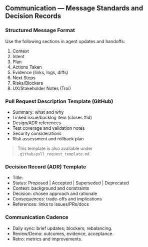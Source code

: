 ## Communication — Message Standards and Decision Records

### Structured Message Format
Use the following sections in agent updates and handoffs:
1. Context
2. Intent
3. Plan
4. Actions Taken
5. Evidence (links, logs, diffs)
6. Next Steps
7. Risks/Blockers
8. UX/Stakeholder Notes (Troi)

### Pull Request Description Template (GitHub)
- Summary: what and why
- Linked issue/backlog item (closes #id)
- Design/ADR references
- Test coverage and validation notes
- Security considerations
- Risk assessment and rollback plan
> This template is also available under `.github/pull_request_template.md`.

### Decision Record (ADR) Template
- Title: <short decision>
- Status: Proposed | Accepted | Superseded | Deprecated
- Context: background and constraints
- Decision: chosen approach and rationale
- Consequences: trade-offs and implications
- References: links to issues/PRs/docs

### Communication Cadence
- Daily sync: brief updates; blockers; rebalancing.
- Review/Demo: outcomes, evidence, acceptance.
- Retro: metrics and improvements.


